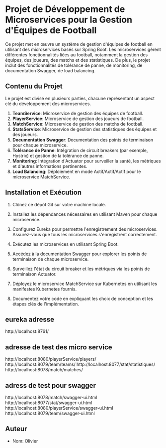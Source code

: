 # Projet de Développement de Microservices pour la Gestion d'Équipes de Football

Ce projet met en œuvre un système de gestion d'équipes de football en utilisant des microservices basés sur Spring Boot. Les microservices gèrent différentes fonctionnalités liées au football, notamment la gestion des équipes, des joueurs, des matchs et des statistiques. De plus, le projet inclut des fonctionnalités de tolérance de panne, de monitoring, de documentation Swagger, de load balancing.

## Contenu du Projet

Le projet est divisé en plusieurs parties, chacune représentant un aspect clé du développement des microservices.

1. **TeamService**: Microservice de gestion des équipes de football.
2. **PlayerService**: Microservice de gestion des joueurs de football.
3. **MatchService**: Microservice de gestion des matchs de football.
4. **StatsService**: Microservice de gestion des statistiques des équipes et des joueurs.
5. **Documentation Swagger**: Documentation des points de terminaison pour chaque microservice.
6. **Tolérance de Panne**: Intégration de circuit breakers (par exemple, Hystrix) et gestion de la tolérance de panne.
7. **Monitoring**: Intégration d'Actuator pour surveiller la santé, les métriques et d'autres informations pertinentes.
8. **Load Balancing**: Déploiement en mode Actif/Actif/Actif pour le microservice MatchService.

## Installation et Exécution

1. Clônez ce dépôt Git sur votre machine locale.

2. Installez les dépendances nécessaires en utilisant Maven pour chaque microservice.

3. Configurez Eureka pour permettre l'enregistrement des microservices. Assurez-vous que tous les microservices s'enregistrent correctement.

4. Exécutez les microservices en utilisant Spring Boot.

5. Accédez à la documentation Swagger pour explorer les points de terminaison de chaque microservice.

6. Surveillez l'état du circuit breaker et les métriques via les points de terminaison Actuator.

7. Déployez le microservice MatchService sur Kubernetes en utilisant les manifestes Kubernetes fournis.

8. Documentez votre code en expliquant les choix de conception et les étapes clés de l'implémentation.
## eureka adresse
http://localhost:8761/

## adresse de test des micro service 
http://localhost:8080/playerService/players/
http://localhost:8079/team/teams/
http://localhost:8077/stat/statistiques/
http://localhost:8078/match/matches/

## adress de test pour swagger
http://localhost:8078/match/swagger-ui.html
http://localhost:8077/stat/swagger-ui.html
http://localhost:8080/playerService/swagger-ui.html
http://localhost:8079/team/swagger-ui.html

## Auteur

- Nom: Olivier


